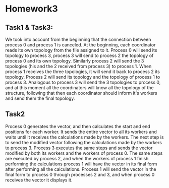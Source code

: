 # Homework3

## Task1 & Task3:

We took into account from the beginning that the connection between process 0 and process 1 is canceled.
At the beginning, each coordinator reads its own topology from the file assigned to it.
Process 0 will send its topology to process 3, process 3 will send to process 2
the topology of process 0 and its own topology. Similarly process 2 will send the 3 topologies
(his and the 2 received from process 3) to
process 1. When process 1 receives the three topologies, it will send it back to process 2
its topology. Process 2 will send its topology and the topology of process 1 to process 3. Analogous to process 3
will send the 3 topologies to process 0, and at this moment all the coordinators will know all the topology of the structure,
following that then each coordinator should inform it's workers and send them the final topology.

## Task2

Process 0 generates the vector, and then calculates the start and end positions for each worker.
It sends the entire vector to all its workers and waits until it receives the calculations made by the workers.
The next step is to send the modified vector following the calculations made by the workers to process 3.
Process 3 executes the same steps and sends the vector modified by both its workers and the workers
of process 0. The same steps are executed by process 2, and when the workers of process 1 finish performing the calculations
process 1 will have the vector in its final form after performing all the calculations. Process 1 will send the vector
in the final form to process 0 through processes 2 and 3, and when process 0 receives the vector it displays it.
